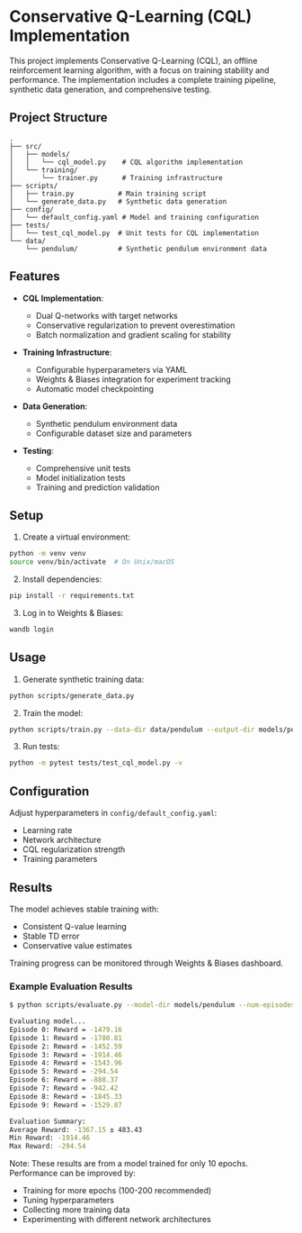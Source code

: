 # Conservative Q-Learning (CQL) Implementation

This project implements Conservative Q-Learning (CQL), an offline reinforcement learning algorithm, with a focus on training stability and performance. The implementation includes a complete training pipeline, synthetic data generation, and comprehensive testing.

## Project Structure

```
.
├── src/
│   ├── models/
│   │   └── cql_model.py    # CQL algorithm implementation
│   └── training/
│       └── trainer.py      # Training infrastructure
├── scripts/
│   ├── train.py           # Main training script
│   └── generate_data.py   # Synthetic data generation
├── config/
│   └── default_config.yaml # Model and training configuration
├── tests/
│   └── test_cql_model.py  # Unit tests for CQL implementation
└── data/
    └── pendulum/          # Synthetic pendulum environment data
```

## Features

- **CQL Implementation**:
  - Dual Q-networks with target networks
  - Conservative regularization to prevent overestimation
  - Batch normalization and gradient scaling for stability
  
- **Training Infrastructure**:
  - Configurable hyperparameters via YAML
  - Weights & Biases integration for experiment tracking
  - Automatic model checkpointing

- **Data Generation**:
  - Synthetic pendulum environment data
  - Configurable dataset size and parameters

- **Testing**:
  - Comprehensive unit tests
  - Model initialization tests
  - Training and prediction validation

## Setup

1. Create a virtual environment:
```bash
python -m venv venv
source venv/bin/activate  # On Unix/macOS
```

2. Install dependencies:
```bash
pip install -r requirements.txt
```

3. Log in to Weights & Biases:
```bash
wandb login
```

## Usage

1. Generate synthetic training data:
```bash
python scripts/generate_data.py
```

2. Train the model:
```bash
python scripts/train.py --data-dir data/pendulum --output-dir models/pendulum
```

3. Run tests:
```bash
python -m pytest tests/test_cql_model.py -v
```

## Configuration

Adjust hyperparameters in `config/default_config.yaml`:
- Learning rate
- Network architecture
- CQL regularization strength
- Training parameters

## Results

The model achieves stable training with:
- Consistent Q-value learning
- Stable TD error
- Conservative value estimates

Training progress can be monitored through Weights & Biases dashboard.

### Example Evaluation Results

```bash
$ python scripts/evaluate.py --model-dir models/pendulum --num-episodes 10

Evaluating model...
Episode 0: Reward = -1479.16
Episode 1: Reward = -1780.81
Episode 2: Reward = -1452.59
Episode 3: Reward = -1914.46
Episode 4: Reward = -1543.96
Episode 5: Reward = -294.54
Episode 6: Reward = -888.37
Episode 7: Reward = -942.42
Episode 8: Reward = -1845.33
Episode 9: Reward = -1529.87

Evaluation Summary:
Average Reward: -1367.15 ± 483.43
Min Reward: -1914.46
Max Reward: -294.54
```

Note: These results are from a model trained for only 10 epochs. Performance can be improved by:
- Training for more epochs (100-200 recommended)
- Tuning hyperparameters
- Collecting more training data
- Experimenting with different network architectures
